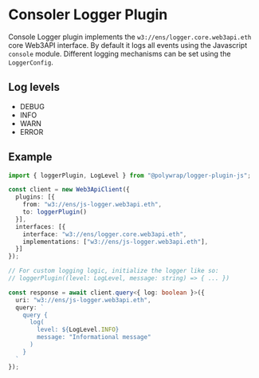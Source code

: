 # Consoler Logger Plugin

Console Logger plugin implements the `w3://ens/logger.core.web3api.eth` core Web3API interface. By default it logs all events using the Javascript `console` module. Different logging mechanisms can be set using the `LoggerConfig`.

## Log levels

- DEBUG
- INFO
- WARN
- ERROR

## Example

```ts
import { loggerPlugin, LogLevel } from "@polywrap/logger-plugin-js";

const client = new Web3ApiClient({
  plugins: [{
    from: "w3://ens/js-logger.web3api.eth",
    to: loggerPlugin()
  }],
  interfaces: [{
    interface: "w3://ens/logger.core.web3api.eth",
    implementations: ["w3://ens/js-logger.web3api.eth"],
  }]
});

// For custom logging logic, initialize the logger like so:
// loggerPlugin((level: LogLevel, message: string) => { ... })

const response = await client.query<{ log: boolean }>({
  uri: "w3://ens/js-logger.web3api.eth",
  query: `
    query {
      log(
        level: ${LogLevel.INFO}
        message: "Informational message"
      )
    }
  `
});
```
